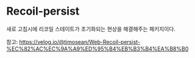 # Recoil-persist

새로 고침시에 리코일 스테이트가 초기화되는 현상을 해결해주는 패키지이다.

참고: https://velog.io/@timosean/Web-Recoil-persist-%EC%82%AC%EC%9A%A9%ED%95%B4%EB%B3%B4%EA%B8%B0
